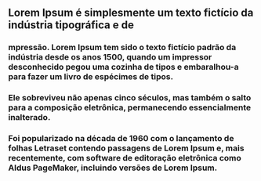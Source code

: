 

## **Lorem Ipsum é simplesmente um texto fictício da indústria tipográfica e de** 





### mpressão. Lorem Ipsum tem sido o texto fictício padrão da indústria desde os anos 1500, quando um impressor desconhecido pegou uma cozinha de tipos e embaralhou-a para fazer um livro de espécimes de tipos. 

### Ele sobreviveu não apenas cinco séculos, mas também o salto para a composição eletrônica, permanecendo essencialmente inalterado. 

### Foi popularizado na década de 1960 com o lançamento de folhas Letraset contendo passagens de Lorem Ipsum e, mais recentemente, com software de editoração eletrônica como Aldus PageMaker, incluindo versões de Lorem Ipsum.

